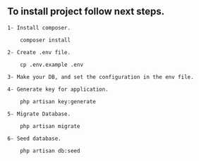 ## To install project follow next steps.
    
    1- Install composer.
    
        composer install 
   
    2- Create .env file.
    
        cp .env.example .env 
    
    3- Make your DB, and set the configuration in the env file.
    
    4- Generate key for application.
    
        php artisan key:generate 
    
    5- Migrate Database.
    
        php artisan migrate 
        
    6- Seed database.
   
        php artisan db:seed
